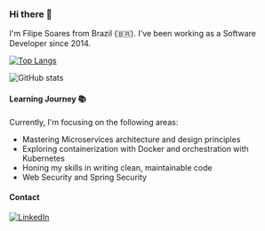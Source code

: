 ### Hi there 👋

I'm Filipe Soares from Brazil (🇧🇷). I've been working as a Software Developer since 2014.

[![Top Langs](https://github-readme-stats.vercel.app/api/top-langs/?username=filipecsoares&theme=dark&hide=HTML,CSS&layout=compact)](https://github.com/filipecsoares)

![GitHub stats](https://github-readme-stats.vercel.app/api?username=filipecsoares&show_icons=true&theme=dark&hide=issues&border_radius=3)

#### Learning Journey 📚

Currently, I'm focusing on the following areas:

- Mastering Microservices architecture and design principles
- Exploring containerization with Docker and orchestration with Kubernetes
- Honing my skills in writing clean, maintainable code
- Web Security and Spring Security

#### Contact

[![LinkedIn](https://img.shields.io/badge/LinkedIn-blue?style=flat&logo=linkedin)](https://www.linkedin.com/in/filipe-soares-897a2151/)
